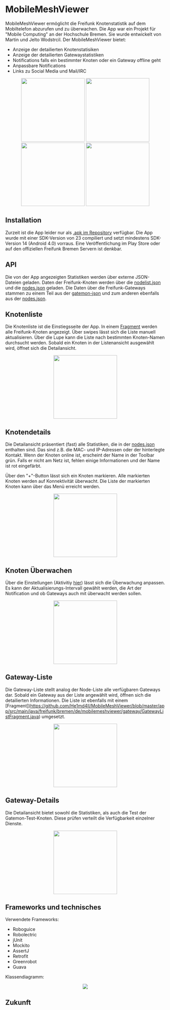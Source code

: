 # MobileMeshViewer

MobileMeshViewer ermöglicht die Freifunk Knotenstatistik auf dem Mobiltelefon abzurufen und zu überwachen. 
Die App war ein Projekt für "Mobile Computing" an der Hochschule Bremen. Sie wurde entwickelt von Martin und Jelto Wodstrcil.
Der MobileMeshViewer bietet:

* Anzeige der detailierten Knotenstatisiken
* Anzeige der detailierten Gatewaystatistiken
* Notifications falls ein bestimmter Knoten oder ein Gateway offline geht
* Anpassbare Notifications
* Links zu Social Media und Mail/IRC

<p align="center">
  <img src="docs/screenshot_drawer.png?raw=true" width="200"/>
  <img src="docs/screenshot_nodes.png?raw=true" width="200"/>
  <img src="docs/screenshot_node_detail.png?raw=true" width="200"/>
  <img src="docs/screenshot_about.png?raw=true" width="200"/>
</p>

## Installation

Zurzeit ist die App leider nur als [.apk im Repository](./app-debug.apk?raw=true) verfügbar. 
Die App wurde mit einer SDK-Version von 23 compiliert und setzt mindestens SDK-Version 14 (Android 4.0) vorraus.
Eine Veröffentlichung im Play Store oder auf den offiziellen Freifunk Bremen Servern ist denkbar.

## API

Die von der App angezeigten Statistiken werden über externe JSON-Dateien geladen. 
Daten der Freifunk-Knoten werden über die [nodelist.json](https://downloads.bremen.freifunk.net/data/nodelist.json) und die [nodes.json](https://downloads.bremen.freifunk.net/data/nodes.json) geladen. 
Die Daten über die Freifunk-Gateways stammen zu einem Teil aus der [gatemon-json](https://status.bremen.freifunk.net/data/merged.json) und zum anderen ebenfalls aus der [nodes.json](http://downloads.bremen.freifunk.net/data/nodes.json).

## Knotenliste
Die Knotenliste ist die Einstiegsseite der App. In einem [Fragment](https://github.com/He1md4ll/MobileMeshViewer/blob/master/app/src/main/java/freifunk/bremen/de/mobilemeshviewer/node/NodeListFragment.java) werden alle Freifunk-Knoten angezeigt. Über swipes lässt sich die Liste manuell aktualisieren. Über die Lupe kann die Liste nach bestimmten Knoten-Namen durchsucht werden. Sobald ein Knoten in der Listenansicht ausgewählt wird, öffnet sich die Detailansicht.

<p align="center">
  <img src="docs/screenshot_nodes.png?raw=true" width="200"/>
</p>

## Knotendetails
Die Detailansicht präsentiert (fast) alle Statistiken, die in der [nodes.json](http://downloads.bremen.freifunk.net/data/nodes.json) enthalten sind. Das sind z.B. die MAC- und IP-Adressen oder der hinterlegte Kontakt. Wenn der Knoten online ist, erscheint der Name in der Toolbar grün. Falls er nicht am Netz ist, fehlen einige Informationen und der Name ist rot eingefärbt.

Über den "+"-Button lässt sich ein Knoten markieren. Alle markierten Knoten werden auf Konnektivität überwacht. Die Liste der markierten Knoten kann über das Menü erreicht werden.

<p align="center">
  <img src="docs/screenshot_node_detail.png?raw=true" width="200"/>
</p>

## Knoten Überwachen
Über die Einstellungen (Aktivitiy [hier](https://github.com/He1md4ll/MobileMeshViewer/blob/master/app/src/main/java/freifunk/bremen/de/mobilemeshviewer/SettingsActivity.java)) lässt sich die Überwachung anpassen. Es kann der Aktualisierungs-Intervall gewählt werden, die Art der Notification und ob Gateways auch mit überwacht werden sollen.

<p align="center">
  <img src="docs/screenshot_settings.png?raw=true" width="200"/>
</p>

## Gateway-Liste
Die Gateway-Liste stellt analog der Node-Liste alle verfügbaren Gateways dar. Sobald ein Gateway aus der Liste angewählt wird, öffnen sich die detailierten Informationen. Die Liste ist ebenfalls mit einem [Fragment])https://github.com/He1md4ll/MobileMeshViewer/blob/master/app/src/main/java/freifunk/bremen/de/mobilemeshviewer/gateway/GatewayListFragment.java) umgesetzt.
<p align="center">
  <img src="docs/screenshot_gateways.png?raw=true" width="200"/>
</p>

## Gateway-Details
Die Detailansicht bietet sowohl die Statistiken, als auch die Test der Gatemon-Test-Knoten. Diese prüfen verteilt die Verfügbarkeit einzelner Dienste.

<p align="center">
  <img src="docs/screenshot_gateway_detail.png?raw=true" width="200"/>
</p>

## Frameworks und technisches
Verwendete Frameworks:
* Roboguice
* Robolectric
* jUnit
* Mockito
* AssertJ
* Retrofit
* Greenrobot
* Guava

Klassendiagramm:
<p align="center">
  <img src="docs/uml_klassendiagramm.png?raw=true"/>
</p>


## Zukunft
